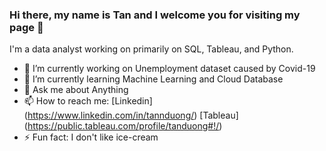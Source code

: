 ### Hi there, my name is Tan and I welcome you for visiting my page 👋

I'm a data analyst working on primarily on SQL, Tableau, and Python. 

- 🔭 I’m currently working on Unemployment dataset caused by Covid-19 
- 🌱 I’m currently learning Machine Learning and Cloud Database
- 💬 Ask me about Anything
- 📫 How to reach me: [Linkedin] (https://www.linkedin.com/in/tannduong/) [Tableau] (https://public.tableau.com/profile/tanduong#!/)
- ⚡ Fun fact: I don't like ice-cream
